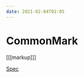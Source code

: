 ```yaml
---
date: 2021-02-04T02:05
---
```


# CommonMark

[[[markup]]]

[Spec](https://spec.commonmark.org/0.29/)